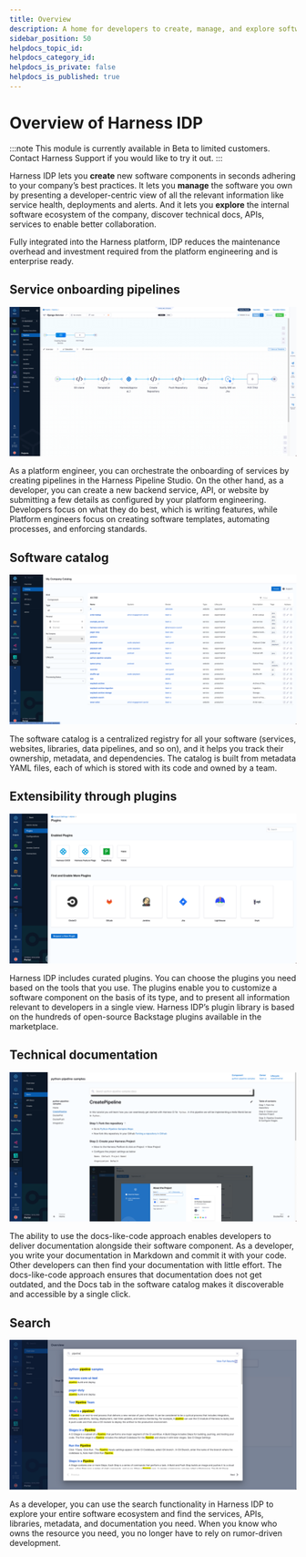 ```yaml
---
title: Overview
description: A home for developers to create, manage, and explore software.
sidebar_position: 50
helpdocs_topic_id:
helpdocs_category_id:
helpdocs_is_private: false
helpdocs_is_published: true
---
```


# Overview of Harness IDP

:::note
This module is currently available in Beta to limited customers. Contact Harness Support if you would like to try it out.
:::

Harness IDP lets you **create** new software components in seconds adhering to your company’s best practices. It lets you **manage** the software you own by presenting a developer-centric view of all the relevant information like service health, deployments and alerts. And it lets you **explore** the internal software ecosystem of the company, discover technical docs, APIs, services to enable better collaboration.

Fully integrated into the Harness platform, IDP reduces the maintenance overhead and investment required from the platform engineering and is enterprise ready.

## Service onboarding pipelines

![](static/pipelines-screenshot.png)

As a platform engineer, you can orchestrate the onboarding of services by creating pipelines in the Harness Pipeline Studio. On the other hand, as a developer, you can create a new backend service, API, or website by submitting a few details as configured by your platform engineering. Developers focus on what they do best, which is writing features, while Platform engineers focus on creating software templates, automating processes, and enforcing standards.

## Software catalog

![](static/catalog-screenshot.png)

The software catalog is a centralized registry for all your software (services, websites, libraries, data pipelines, and so on), and it helps you track their ownership, metadata, and dependencies. The catalog is built from metadata YAML files, each of which is stored with its code and owned by a team.

## Extensibility through plugins

![](static/plugins-screenshot.png)

Harness IDP includes curated plugins. You can choose the plugins you need based on the tools that you use. The plugins enable you to customize a software component on the basis of its type, and to present all information relevant to developers in a single view. Harness IDP’s plugin library is based on the hundreds of open-source Backstage plugins available in the marketplace.

## Technical documentation

![](static/docs-screenshot.png)

The ability to use the docs-like-code approach enables developers to deliver documentation alongside their software component. As a developer, you write your documentation in Markdown and commit it with your code. Other developers can then find your documentation with little effort. The docs-like-code approach ensures that documentation does not get outdated, and the Docs tab in the software catalog makes it discoverable and accessible by a single click.

## Search

![](static/search-screenshot.png)

As a developer, you can use the search functionality in Harness IDP to explore your entire software ecosystem and find the services, APIs, libraries, metadata, and documentation you need. When you know who owns the resource you need, you no longer have to rely on rumor-driven development.
